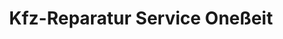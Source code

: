 ---
title: "Kfz-Reparatur Service Oneßeit"
url: /stendal/kfz-reparatur-service-onesseit/
shop: Autowerkstatt
---
